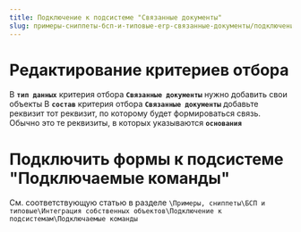 ```yaml
---
title: Подключение к подсистеме "Связанные документы"
slug: примеры-сниппеты-бсп-и-типовые-erp-связанные-документы/подключение-к-подсистеме-связанные-документы
---
```


# Редактирование критериев отбора
В **`тип данных`** критерия отбора **`Связанные документы`** нужно добавить свои объекты
В **`состав`** критерия отбора **`Связанные документы`** добавьте реквизит тот реквизит, по которому будет формироваться связь. Обычно это те реквизиты, в которых указываются **`основания`**

# Подключить формы к подсистеме "Подключаемые команды" 
См. соответствующую статью в разделе `\Примеры, сниппеты\БСП и типовые\Интеграция собственных объектов\Подключение к подсистемам\Подключаемые команды`